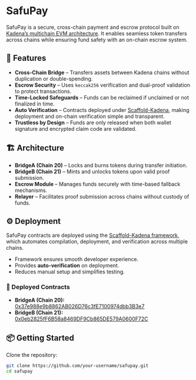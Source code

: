 # SafuPay  

SafuPay is a secure, cross-chain payment and escrow protocol built on [Kadena’s multichain EVM architecture](https://kadena.io/). It enables seamless token transfers across chains while ensuring fund safety with an on-chain escrow system.  


## 🚀 Features  

- **Cross-Chain Bridge** – Transfers assets between Kadena chains without duplication or double-spending.  
- **Escrow Security** – Uses `keccak256` verification and dual-proof validation to protect transactions.  
- **Time-Locked Safeguards** – Funds can be reclaimed if unclaimed or not finalized in time.  
- **Auto Verification** – Contracts deployed under [Scaffold-Kadena](https://github.com/kadena-community/scaffold-kadena), making deployment and on-chain verification simple and transparent.  
- **Trustless by Design** – Funds are only released when both wallet signature and encrypted claim code are validated.  


## 🏗️ Architecture  

- **BridgeA (Chain 20)** – Locks and burns tokens during transfer initiation.  
- **BridgeB (Chain 21)** – Mints and unlocks tokens upon valid proof submission.  
- **Escrow Module** – Manages funds securely with time-based fallback mechanisms.  
- **Relayer** – Facilitates proof submission across chains without custody of funds.  



## ⚙️ Deployment  

SafuPay contracts are deployed using the [Scaffold-Kadena framework](https://github.com/kadena-community/scaffold-kadena), which automates compilation, deployment, and verification across multiple chains.  

- Framework ensures smooth developer experience.  
- Provides **auto-verification** on deployment.  
- Reduces manual setup and simplifies testing.  

### 🔗 Deployed Contracts  

- **BridgeA (Chain 20):** [0x37e988e9b8862AB026D76c3fE7100974dbb3B3e7](https://chain-20.evm-testnet-blockscout.chainweb.com/address/0x37e988e9b8862AB026D76c3fE7100974dbb3B3e7?tab=contract)  
- **BridgeB (Chain 21):** [0x0eb2825fF6B58a8469DF9Cb865DE579A0600F72C](https://chain-21.evm-testnet-blockscout.chainweb.com/address/0x0eb2825fF6B58a8469DF9Cb865DE579A0600F72C?tab=contract)  



## 📦 Getting Started  

Clone the repository:  
```bash
git clone https://github.com/your-username/safupay.git
cd safupay
